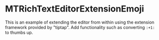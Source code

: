 # MTRichTextEditorExtensionEmoji

This is an example of extending the editor from within using the extension framework provided by "tiptap". Add functionality such as converting `:+1:` to thumbs up.
